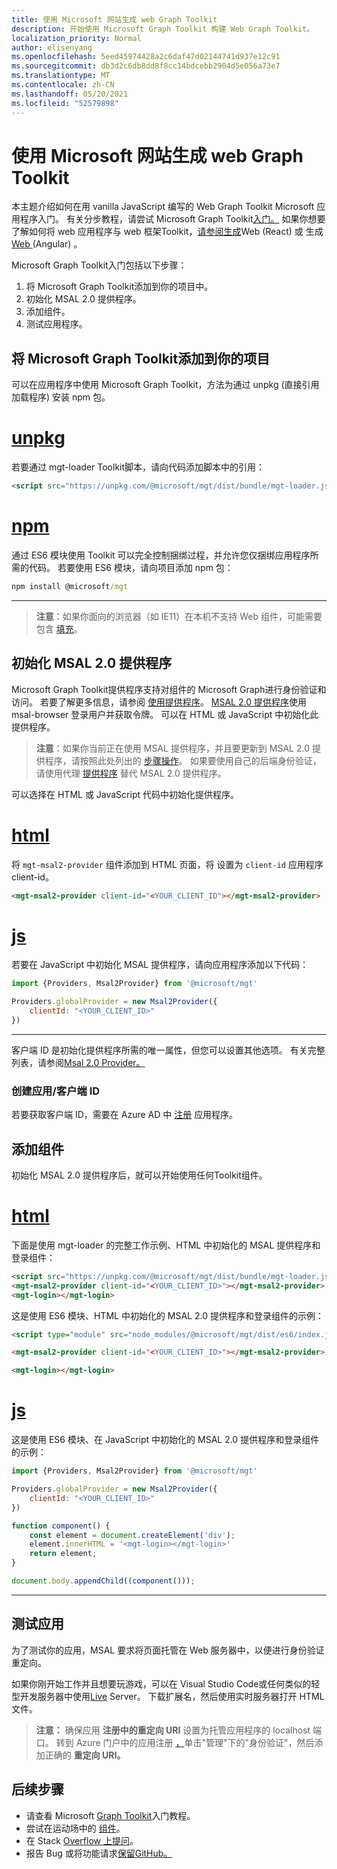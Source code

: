 ```yaml
---
title: 使用 Microsoft 网站生成 web Graph Toolkit
description: 开始使用 Microsoft Graph Toolkit 构建 Web Graph Toolkit。
localization_priority: Normal
author: elisenyang
ms.openlocfilehash: 5eed45974428a2c6daf47d02144741d937e12c91
ms.sourcegitcommit: db3d2c6db8dd8f8cc14bdcebb2904d5e056a73e7
ms.translationtype: MT
ms.contentlocale: zh-CN
ms.lasthandoff: 05/20/2021
ms.locfileid: "52579898"
---
```

# <a name="build-a-web-application-with-the-microsoft-graph-toolkit"></a>使用 Microsoft 网站生成 web Graph Toolkit

本主题介绍如何在用 vanilla JavaScript 编写的 Web Graph Toolkit Microsoft 应用程序入门。 有关分步教程，请尝试 Microsoft Graph Toolkit[入门。](/learn/modules/msgraph-toolkit-intro/) 如果你想要了解如何将 web 应用程序与 web 框架Toolkit，[请参阅生成](./use-toolkit-with-react.md)Web (React) 或 生成[Web ](./use-toolkit-with-angular.md) (Angular) 。

Microsoft Graph Toolkit入门包括以下步骤：
1. 将 Microsoft Graph Toolkit添加到你的项目中。
2. 初始化 MSAL 2.0 提供程序。
3. 添加组件。
4. 测试应用程序。

## <a name="add-the-microsoft-graph-toolkit-to-your-project"></a>将 Microsoft Graph Toolkit添加到你的项目
可以在应用程序中使用 Microsoft Graph Toolkit，方法为通过 unpkg (直接引用加载程序) 安装 npm 包。

# <a name="unpkg"></a>[unpkg](#tab/html)
若要通过 mgt-loader Toolkit脚本，请向代码添加脚本中的引用：

```html
<script src="https://unpkg.com/@microsoft/mgt/dist/bundle/mgt-loader.js"></script>
```
# <a name="npm"></a>[npm](#tab/npm)
通过 ES6 模块使用 Toolkit 可以完全控制捆绑过程，并允许您仅捆绑应用程序所需的代码。 若要使用 ES6 模块，请向项目添加 npm 包：

```cmd
npm install @microsoft/mgt
```

---


> **注意**：如果你面向的浏览器（如 IE11）在本机不支持 Web 组件，可能需要包含 [填充](./overview.md#polyfills)。

## <a name="initialize-the-msal-20-provider"></a>初始化 MSAL 2.0 提供程序
Microsoft Graph Toolkit提供程序支持对组件的 Microsoft Graph进行身份验证和访问。 若要了解更多信息，请参阅 [使用提供程序](../providers/providers.md)。 [MSAL 2.0 提供程序](../providers/msal2.md)使用 msal-browser 登录用户并获取令牌。 可以在 HTML 或 JavaScript 中初始化此提供程序。

> **注意**：如果你当前正在使用 MSAL 提供程序，并且要更新到 MSAL 2.0 提供程序，请按照此处列出的 [步骤操作](../providers/msal2.md#migrating-from-msal-provider-to-msal-2-provider)。
如果要使用自己的后端身份验证，请使用代理 [提供程序](../providers/proxy.md) 替代 MSAL 2.0 提供程序。

可以选择在 HTML 或 JavaScript 代码中初始化提供程序。 

# <a name="html"></a>[html](#tab/HTML)
将 `mgt-msal2-provider` 组件添加到 HTML 页面，将 设置为 `client-id` 应用程序 client-id。

```html
<mgt-msal2-provider client-id="<YOUR_CLIENT_ID"></mgt-msal2-provider>
```
# <a name="js"></a>[js](#tab/JavaScript)
若要在 JavaScript 中初始化 MSAL 提供程序，请向应用程序添加以下代码：

```js
import {Providers, Msal2Provider} from '@microsoft/mgt'

Providers.globalProvider = new Msal2Provider({
    clientId: "<YOUR_CLIENT_ID>"
})
```

---


客户端 ID 是初始化提供程序所需的唯一属性，但您可以设置其他选项。 有关完整列表，请参阅[Msal 2.0 Provider。](../providers/msal2.md)

### <a name="creating-an-appclient-id"></a>创建应用/客户端 ID
若要获取客户端 ID，需要在 Azure AD 中 [注册](./add-aad-app-registration.md) 应用程序。 

## <a name="add-components"></a>添加组件
初始化 MSAL 2.0 提供程序后，就可以开始使用任何Toolkit组件。

# <a name="html"></a>[html](#tab/HTML)
下面是使用 mgt-loader 的完整工作示例、HTML 中初始化的 MSAL 提供程序和登录组件：

```html
<script src="https://unpkg.com/@microsoft/mgt/dist/bundle/mgt-loader.js"></script>
<mgt-msal2-provider client-id="<YOUR_CLIENT_ID>"></mgt-msal2-provider>
<mgt-login></mgt-login>
```

这是使用 ES6 模块、HTML 中初始化的 MSAL 2.0 提供程序和登录组件的示例：

```html
<script type="module" src="node_modules/@microsoft/mgt/dist/es6/index.js"></script>

<mgt-msal2-provider client-id="<YOUR_CLIENT_ID>"></mgt-msal2-provider>

<mgt-login></mgt-login>
```
# <a name="js"></a>[js](#tab/JavaScript)
这是使用 ES6 模块、在 JavaScript 中初始化的 MSAL 2.0 提供程序和登录组件的示例：

```js
import {Providers, Msal2Provider} from '@microsoft/mgt'

Providers.globalProvider = new Msal2Provider({
    clientId: "<YOUR_CLIENT_ID>"
})

function component() {
    const element = document.createElement('div');
    element.innerHTML = '<mgt-login></mgt-login>'
    return element;
}

document.body.appendChild((component()));
```

---


## <a name="test-your-app"></a>测试应用

为了测试你的应用，MSAL 要求将页面托管在 Web 服务器中，以便进行身份验证重定向。 

如果你刚开始工作并且想要玩游戏，可以在 Visual Studio Code或任何类似的轻型开发服务器中使用[Live](https://marketplace.visualstudio.com/items?itemName=ritwickdey.LiveServer) Server。 下载扩展名，然后使用实时服务器打开 HTML 文件。 
> **注意：** 确保应用 **注册中的重定向 URI** 设置为托管应用程序的 localhost 端口。 转到 Azure 门户中的应用注册 [，](https://portal.azure.com)单击"管理"下的"身份验证"，然后添加正确的 **重定向 URI。**

## <a name="next-steps"></a>后续步骤
- 请查看 Microsoft [Graph Toolkit](/learn/modules/msgraph-toolkit-intro/)入门教程。
- 尝试在运动场中的 [组件](https://mgt.dev)。
- 在 Stack [Overflow 上提问](https://aka.ms/mgt-question)。
- 报告 Bug 或将功能请求[保留GitHub。](https://aka.ms/mgt)
